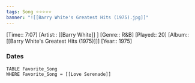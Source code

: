 ```yaml
---
tags: Song ⭐⭐⭐⭐⭐ 
banner: "![[Barry White's Greatest Hits (1975).jpg]]"
---
```

[Time:: 7:07]
[Artist:: [[Barry White]] ]
[Genre:: R&B]
[Played:: 20]
[Album:: [[Barry White's Greatest Hits (1975)]]]
[Year:: 1975]
### Dates
````dataview
TABLE Favorite_Song
WHERE Favorite_Song = [[Love Serenade]]
````